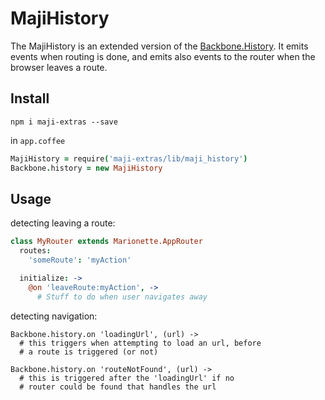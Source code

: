 # MajiHistory

The MajiHistory is an extended version of the [Backbone.History][bbhist]. It emits events when routing is done, and emits also events to the router when the browser leaves a route.

[bbhist]: http://backbonejs.org/#History

## Install

`npm i maji-extras --save`

in `app.coffee`

```coffee
MajiHistory = require('maji-extras/lib/maji_history')
Backbone.history = new MajiHistory
```

## Usage

detecting leaving a route:

```coffee
class MyRouter extends Marionette.AppRouter
  routes:
    'someRoute': 'myAction'

  initialize: ->
    @on 'leaveRoute:myAction', ->
      # Stuff to do when user navigates away
```

detecting navigation:

```
Backbone.history.on 'loadingUrl', (url) ->
  # this triggers when attempting to load an url, before
  # a route is triggered (or not)

Backbone.history.on 'routeNotFound', (url) ->
  # this is triggered after the 'loadingUrl' if no
  # router could be found that handles the url
```
